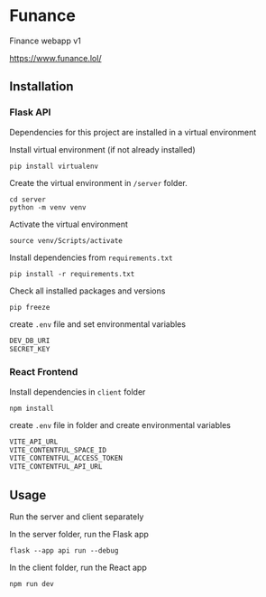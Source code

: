 # Funance

Finance webapp v1

https://www.funance.lol/

## Installation

### Flask API

Dependencies for this project are installed in a virtual environment

Install virtual environment (if not already installed)

```properties
pip install virtualenv
```

Create the virtual environment in `/server` folder.

```properties
cd server
python -m venv venv
```

Activate the virtual environment

```properties
source venv/Scripts/activate
```

Install dependencies from `requirements.txt`

```properties
pip install -r requirements.txt
```

Check all installed packages and versions

```properties
pip freeze
```

create `.env` file and set environmental variables

```python
DEV_DB_URI
SECRET_KEY
```

### React Frontend

Install dependencies in `client` folder

```properties
npm install
```

create `.env` file in folder and create environmental variables

```python
VITE_API_URL
VITE_CONTENTFUL_SPACE_ID
VITE_CONTENTFUL_ACCESS_TOKEN
VITE_CONTENTFUL_API_URL
```

## Usage

Run the server and client separately

In the server folder, run the Flask app

```properties
flask --app api run --debug
```

In the client folder, run the React app

```properties
npm run dev
```
